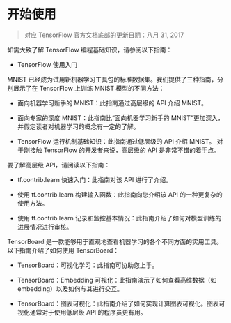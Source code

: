 # 开始使用

> 对应 TensorFlow 官方文档底部的更新日期：八月 31, 2017

如需大致了解 TensorFlow 编程基础知识，请参阅以下指南：

* TensorFlow 使用入门


MNIST 已经成为试用新机器学习工具包的标准数据集。我们提供了三种指南，分别展示了在 TensorFlow 上训练 MNIST 模型的不同方法：

* 面向机器学习新手的 MNIST：此指南通过高层级的 API 介绍 MNIST。

* 面向专家的深度 MNIST：此指南比“面向机器学习新手的 MNIST”更加深入，并假定读者对机器学习的概念有一定的了解。

* TensorFlow 运行机制基础知识：此指南通过低层级的 API 介绍 MNIST。
对于刚接触 TensorFlow 的开发者来说，高层级的 API 是非常不错的着手点。 


要了解高层级 API，请阅读以下指南：

* tf.contrib.learn 快速入门：此指南对该 API 进行了介绍。

* 使用 tf.contrib.learn 构建输入函数：此指南向您介绍该 API 的一种更复杂的使用方法。

* 使用 tf.contrib.learn 记录和监控基本情况：此指南介绍了如何对模型训练的进展情况进行审核。


TensorBoard 是一款能够用于直观地查看机器学习的各个不同方面的实用工具。 以下指南介绍了如何使用 TensorBoard：

* TensorBoard：可视化学习：此指南可协助您上手。

* TensorBoard：Embedding 可视化：此指南演示了如何查看高维数据（如 embedding）以及如何与其进行交互。

* TensorBoard：图表可视化：此指南介绍了如何实现计算图表可视化。图表可视化通常对于使用低层级 API 的程序员更有用。